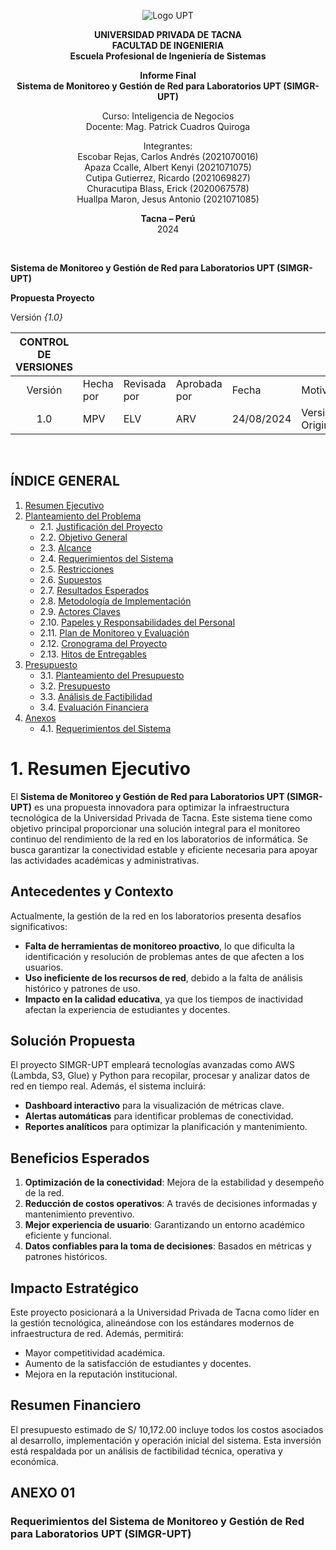 <center>

![Logo UPT](https://github.com/UPT-FAING-EPIS/proyecto-si885-2024-ii-u1-tg01apazachuracutcutiescohuallpa/raw/main/media/logo-upt.png)

**UNIVERSIDAD PRIVADA DE TACNA**  
**FACULTAD DE INGENIERIA**  
**Escuela Profesional de Ingeniería de Sistemas**

**Informe Final**  
**Sistema de Monitoreo y Gestión de Red para Laboratorios UPT (SIMGR-UPT)**

Curso: Inteligencia de Negocios  
Docente: Mag. Patrick Cuadros Quiroga

Integrantes:  
Escobar Rejas, Carlos Andrés (2021070016)  
Apaza Ccalle, Albert Kenyi (2021071075)  
Cutipa Gutierrez, Ricardo (2021069827)  
Churacutipa Blass, Erick (2020067578)  
Huallpa Maron, Jesus Antonio (2021071085)

**Tacna – Perú**  
2024
</center>

<div style="page-break-after: always; visibility: hidden">\pagebreak</div>

**Sistema de Monitoreo y Gestión de Red para Laboratorios UPT (SIMGR-UPT)**

**Propuesta Proyecto**

Versión *{1.0}*

|CONTROL DE VERSIONES||||||  
| :-: | :- | :- | :- | :- | :- |  
|Versión|Hecha por|Revisada por|Aprobada por|Fecha|Motivo|  
|1\.0|MPV|ELV|ARV|24/08/2024|Versión Original|  

<div style="page-break-after: always; visibility: hidden">\pagebreak</div>

## ÍNDICE GENERAL

1. [Resumen Ejecutivo](#1-resumen-ejecutivo)  
2. [Planteamiento del Problema](#2-planteamiento-del-problema)  
   - 2.1. [Justificación del Proyecto](#21-justificación-del-proyecto)  
   - 2.2. [Objetivo General](#22-objetivo-general)  
   - 2.3. [Alcance](#23-alcance)  
   - 2.4. [Requerimientos del Sistema](#24-requerimientos-del-sistema)  
   - 2.5. [Restricciones](#25-restricciones)  
   - 2.6. [Supuestos](#26-supuestos)  
   - 2.7. [Resultados Esperados](#27-resultados-esperados)  
   - 2.8. [Metodología de Implementación](#28-metodología-de-implementación)
   - 2.9. [Actores Claves](#29-actores-claves)  
   - 2.10. [Papeles y Responsabilidades del Personal](#210-papeles-y-responsabilidades-del-personal)  
   - 2.11. [Plan de Monitoreo y Evaluación](#211-plan-de-monitoreo-y-evaluación)  
   - 2.12. [Cronograma del Proyecto](#212-cronograma-del-proyecto)  
   - 2.13. [Hitos de Entregables](#213-hitos-de-entregables)  
3. [Presupuesto](#3-presupuesto)  
   - 3.1. [Planteamiento del Presupuesto](#31-planteamiento-del-presupuesto)  
   - 3.2. [Presupuesto](#32-presupuesto)  
   - 3.3. [Análisis de Factibilidad](#33-análisis-de-factibilidad)  
   - 3.4. [Evaluación Financiera](#34-evaluación-financiera)  
4. [Anexos](#4-anexos)  
   - 4.1. [Requerimientos del Sistema](#41-requerimientos-del-sistema)




# **1. Resumen Ejecutivo**

El **Sistema de Monitoreo y Gestión de Red para Laboratorios UPT (SIMGR-UPT)** es una propuesta innovadora para optimizar la infraestructura tecnológica de la Universidad Privada de Tacna. Este sistema tiene como objetivo principal proporcionar una solución integral para el monitoreo continuo del rendimiento de la red en los laboratorios de informática. Se busca garantizar la conectividad estable y eficiente necesaria para apoyar las actividades académicas y administrativas.

## **Antecedentes y Contexto**
Actualmente, la gestión de la red en los laboratorios presenta desafíos significativos:
- **Falta de herramientas de monitoreo proactivo**, lo que dificulta la identificación y resolución de problemas antes de que afecten a los usuarios.
- **Uso ineficiente de los recursos de red**, debido a la falta de análisis histórico y patrones de uso.
- **Impacto en la calidad educativa**, ya que los tiempos de inactividad afectan la experiencia de estudiantes y docentes.

## **Solución Propuesta**
El proyecto SIMGR-UPT empleará tecnologías avanzadas como AWS (Lambda, S3, Glue) y Python para recopilar, procesar y analizar datos de red en tiempo real. Además, el sistema incluirá:
- **Dashboard interactivo** para la visualización de métricas clave.
- **Alertas automáticas** para identificar problemas de conectividad.
- **Reportes analíticos** para optimizar la planificación y mantenimiento.

## **Beneficios Esperados**
1. **Optimización de la conectividad**: Mejora de la estabilidad y desempeño de la red.
2. **Reducción de costos operativos**: A través de decisiones informadas y mantenimiento preventivo.
3. **Mejor experiencia de usuario**: Garantizando un entorno académico eficiente y funcional.
4. **Datos confiables para la toma de decisiones**: Basados en métricas y patrones históricos.

## **Impacto Estratégico**
Este proyecto posicionará a la Universidad Privada de Tacna como líder en la gestión tecnológica, alineándose con los estándares modernos de infraestructura de red. Además, permitirá:
- Mayor competitividad académica.
- Aumento de la satisfacción de estudiantes y docentes.
- Mejora en la reputación institucional.

## **Resumen Financiero**
El presupuesto estimado de S/ 10,172.00 incluye todos los costos asociados al desarrollo, implementación y operación inicial del sistema. Esta inversión está respaldada por un análisis de factibilidad técnica, operativa y económica.


## ANEXO 01  
### Requerimientos del Sistema de Monitoreo y Gestión de Red para Laboratorios UPT (SIMGR-UPT)
